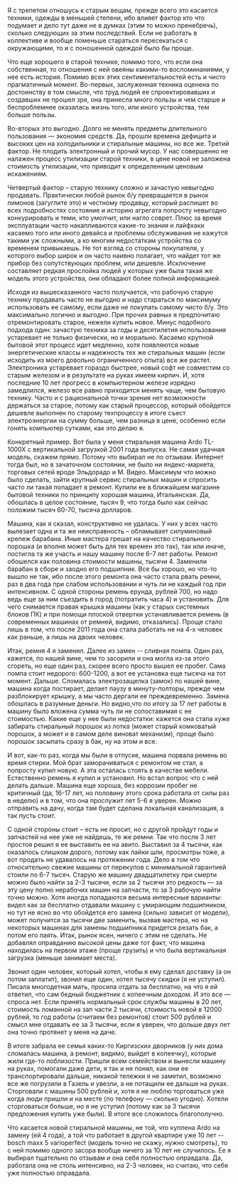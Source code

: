 Я с трепетом отношусь к старым вещам, прежде всего это касается техники, одежды в меньшей степени, ибо влияет фактор кто что подумает и дело тут даже не в думках (этим то можно пренебречь), сколько следующих за этим последствий. Если не работать в коллективе и вообще поменьше стараться пересекаться с окружающими, то и с поношенной одеждой было бы проще.

Что еще хорошего в старой технике, помимо того, что если она собственная, то отношения с ней овеяны какими-то воспоминаниями, у нее есть история. Помимо всех этих сентиментальностей есть и чисто прагматичный момент. Во-первых, заслуженная техника оценена по достоинству в том смысле, что труд людей ее спроектировавших и создавших не прошел зря, она принесла много пользы и чем старше и беспроблемнее оказалась жизнь того, или иного устройства, тем больше пользы.

Во-вторых это выгодно. Долго не менять предметы длительного пользования — экономия средств. Да, прошли времена дефицита и высоких цен на холодильники и стиральные машины, но все же. Третий фактор. Не плодить электронный и прочий мусор. У нас совершенно не налажен процесс утилизации старой техники, в цене новой не заложена стоимость утилизации, что приводит к определенным ценовым искажениям.

Четвертый фактор – старую технику сложно и зачастую невыгодно продавать. Практически любой рынок б/у превращается в рынок лимонов (загуглите это) и честному продавцу, который распишет во всех подробностях состояние и историю агрегата попросту невыгодно конкурировать и теми, кто умолчит, или нагло соврет. Плюс за время эксплуатации часто накапливаются какие-то знания и лайфхаки касаемо того или иного девайса и проблемы обслуживания не кажутся такими уж сложными, а ко многим недостаткам устройства со временем привыкаешь. Не тот взгляд со стороны покупателя, у которого выбор широк и он часто наивно полагает, что найдет тот же прибор без сопутствующих проблем, или дешевле. Исключение составляет редкая прослойка людей у которых уже была такая же модель этого устройства, они обладают более полной информацией.

Исходя из вышесказанного часто получается, что рабочую старую технику продавать часто не выгодно и надо стараться по максимуму использовать ее самому, если даже не покупать самому чисто б/у. Это максимально логично и выгодно. При прочих равных я предпочитаю отремонтировать старое, нежели купить новое.
Минус подобного подхода один: зачастую техника за годы и десятилетия использования устаревает не только физически, но и морально. Касаемо крупной бытовой этот процесс идет медленно, хотя появляются новые энергетические классы и надежность тех же стиральных машин (если исходить из моего довольно ограниченного опыта) все же растет. Электроника устаревает гораздо быстрее, новый софт не совместим со старым железом и в результате на руках имеем кирпич. И, хотя последние 10 лет прогресс в компьютерном железе изрядно замедлился, железо все равно приходится менять чаще, чем бытовую технику. Часто и с рациональной точки зрения нет возможности держаться за старое, потому как старый процессор, который обойдется дешевле выполнен по старому техпроцессу в итоге съест электроэнергии на сумму больше, чем разница в цене, особенно если гонять компьютер сутками, как это делаю я.

Конкретный пример. Вот была у меня стиральная машина Ardo TL-1000X с вертикальной загрузкой 2001 года выпуска. Не самая удачная модель, скажем прямо. Потому что выбирал не по отзывам. Интернет тогда был, но в зачаточном состоянии, не было ни яндекс-маркета, торговых сетей вроде Эльдорадо и М. Видео. Максимум что можно было сделать, зайти крупный сервис стиральных машин и спросить часто ли такая попадает в ремонт. 
Купили ее в ближайшем магазине бытовой техники по принципу хорошая машина, Итальянская. Да, обошлась в целое состояние, тысяч 9, что тогда было как сейчас положим тысяч 60-70, тысяча долларов.

Машина, как я сказал, конструктивно не удалась. У них у всех часто вылезает одна и та же неисправность – обламывает силуминовый крепеж барабана. Иные мастера грешат на качество стирального порошка (и вполне может быть для тех времен это так), так или иначе, постигла та же участь и нашу машину после 6-7 лет работы. Ремонт обошелся как половина стоимости машины, тысячи 4. Заменили барабан в сборе и заодно его подшипник. Все бы хорошо, но что-то вышло не так, ибо после этого ремонта она часто стала рвать ремни, раз в два года при слабом использовании и чуть ли не каждый год при интенсивном. С одной стороны ремень ерунда, рублей 700, но надо ведь еще за ним съездить в город (потратить часа 4) и установить. Для чего снимается правая крышка машины (как у старых системных блоков ПК) и при помощи плоской отвертки устанавливается ремень (в современных машинах от ремней, видимо, отказались). Проще стало лишь в том, что после 2011 года она стала работать не на 4-х человек как раньше, а лишь на двоих человек.

Итак, ремня 4 я заменил. Далее из замен -- сливная помпа. Один раз, кажется, по нашей вине, чем то засорили и она могла из-за этого сгореть, но еще один раз, скорее всего просто вышел ее  пробег. Сама помпа стоит недорого: 600-1200, а вот ее установка еще тысяча на тот момент.
Дальше. Сломалась электрозащелка (замок) по нашей вине, машина когда постирает, делает паузу в минуту-полторы, прежде чем разблокирует крышку, а мы часто дергали ее преждевременно. Замена обошлась в разумные деньги. Но видно,что по итогу за 17 лет работы в машину было вложена сумма чуть ли не сопоставимая с ее стоимостью. Какие еще у нее были недостатки: кажется она стала хуже забирать стиральный порошок из лотка (может старый комковатый порошок, а может и в самом деле виноват механизм), проще было порошок засыпать сразу в бак, ну на этом и все.

И вот, как-то раз, когда мы были в отпуске, машина порвала ремень во время стирки. Мой брат заморачиваться с ремонтом не стал, а попросту купил новую. А эта осталась стоять в качестве мебели. Естественно ремень я купил и установил. Но встал вопрос что с ней делать дальше. Машина еще хороша, без коррозии пробег не критичный (да, 16-17 лет, но половину этого срока работала от силы раз в неделю) и в том, что она прослужит лет 5-6 я уверен. Можно отправить на дачу, когда там будет сделана локальная канализация, а так пусть стоит.

С одной стороны стоит – есть не просит, но с другой пройдут годы и запчастей на нее уже не найдешь, те же ремни. Так что после 3 лет простоя решил я ее выставить ее на авито. Выставил за 4 тысячи, как оказалось слишком дорого, потому как лайки шли, просмотры тоже, а вот продать не удавалось на протяжении года. Дело в том что относительно свежие машины от перекупов с минимальной гарантией стоили по 6-7 тысяч. Старую же машину двадцатилетку при смерти можно было найти за 2-3 тысячи, если за 2 тысячи это редкость — за эту цену полно нерабочих машин на запчасти, то за 3 рабочую найти точно можно. Хотя иногда попадаются весьма интересные варианты: видел как за бесплатно отдавали машину с умирающим подшипником, но тут не ясно во что обойдется его замена (сильно зависит от модели), может получится за тысячи две заменить, вызвав мастера, но на некоторых машинах для замены подшипника придется резать бак, а потом его паять. Итак, рынок ясен, ничего с этим не сделать. Не добавлял оправданию высокой цены даже тот факт, что машина находилась на первом этаже (проще грузить) и что была вертикальная загрузка (меньше занимает места).

Звонил один человек, который хотел, чтобы я ему сделал доставку (а он потом заплатит), звонил еще один, хотел тысячу скидки (я не уступил). Писала многодетная мать, просила отдать за бесплатно, на что я ей ответил, что сам бедный бюджетник с копеечным доходом. И это все — спроса нет. Если принять нормальный срок службы машины в 20 лет, стоимость ломанной на зап части 2 тысячи, стоимость новой в 12000 рублей, то год работы (считаем без ремонтов) стоит 500 рублей и смысл мне отдавать ее за 3 тысячи, если я уверен, что дольше двух лет она точно протянет у меня на даче.

В итоге забрала ее семья каких-то Киргизских дворников (у них дома сломалась машина, а ремонт, видимо, выйдет в копеечку), которые жили где-то поблизости. Пришли всем семейством и вынесли машину на руках, помогали даже дети, я так и не понял, как они ее транспортировали дальше, никакой тележки я не заметил, возможно все же погрузили в Газель и увезли, а не потащили ее дальше на руках. Сторговали с машины 500 рублей и, хотя я не люблю торговаться уже когда люди пришли и на месте (по телефону — сколько угодно). Хотели сторговаться больше, но я не уступил (потому как за 3 тысячи предложения купить уже были). В итоге все сложилось благополучно.

Что касается новой стиральной машины, не той, что куплена Ardo на замену (ей 4 года), а той что работает в другой квартире уже 10 лет -- bosch maxx 5 varioperfect (модель точно не скажу, нужно смотреть), то с ней помимо одного засора вообще ничего за 10 лет не случилось. Ее я выбирал тщательно по отзывам и она себя полностью оправдала. Да, работала она не столь интенсивно, на 2-3 человек, но считаю, что себя уже полностью оправдала.
 
